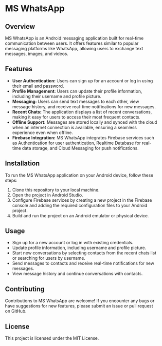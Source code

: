 # MS WhatsApp

## Overview

MS WhatsApp is an Android messaging application built for real-time communication between users. It offers features similar to popular messaging platforms like WhatsApp, allowing users to exchange text messages, images, and videos.

## Features

- **User Authentication:** Users can sign up for an account or log in using their email and password.
- **Profile Management:** Users can update their profile information, including their username and profile picture.
- **Messaging:** Users can send text messages to each other, view message history, and receive real-time notifications for new messages.
- **Recent Chats:** The application displays a list of recent conversations, making it easy for users to access their most frequent contacts.
- **Offline Support:** Messages are stored locally and synced with the cloud when an internet connection is available, ensuring a seamless experience even when offline.
- **Firebase Integration:** MS WhatsApp integrates Firebase services such as Authentication for user authentication, Realtime Database for real-time data storage, and Cloud Messaging for push notifications.

## Installation

To run the MS WhatsApp application on your Android device, follow these steps:

1. Clone this repository to your local machine.
2. Open the project in Android Studio.
3. Configure Firebase services by creating a new project in the Firebase console and adding the required configuration files to your Android project.
4. Build and run the project on an Android emulator or physical device.

## Usage

- Sign up for a new account or log in with existing credentials.
- Update profile information, including username and profile picture.
- Start new conversations by selecting contacts from the recent chats list or searching for users by username.
- Send messages to contacts and receive real-time notifications for new messages.
- View message history and continue conversations with contacts.

## Contributing

Contributions to MS WhatsApp are welcome! If you encounter any bugs or have suggestions for new features, please submit an issue or pull request on GitHub.

## License

This project is licensed under the MIT License.
